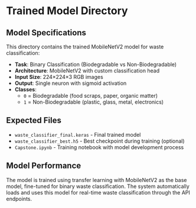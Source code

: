 # Trained Model Directory

## Model Specifications

This directory contains the trained MobileNetV2 model for waste classification:

- **Task**: Binary Classification (Biodegradable vs Non-Biodegradable)
- **Architecture**: MobileNetV2 with custom classification head
- **Input Size**: 224×224×3 RGB images
- **Output**: Single neuron with sigmoid activation
- **Classes**:
  - `0` = Biodegradable (food scraps, paper, organic matter)
  - `1` = Non-Biodegradable (plastic, glass, metal, electronics)

## Expected Files

- `waste_classifier_final.keras` - Final trained model
- `waste_classifier_best.h5` - Best checkpoint during training (optional)
- `Capstone.ipynb` - Training notebook with model development process

## Model Performance

The model is trained using transfer learning with MobileNetV2 as the base model, fine-tuned for binary waste classification. The system automatically loads and uses this model for real-time waste classification through the API endpoints.
